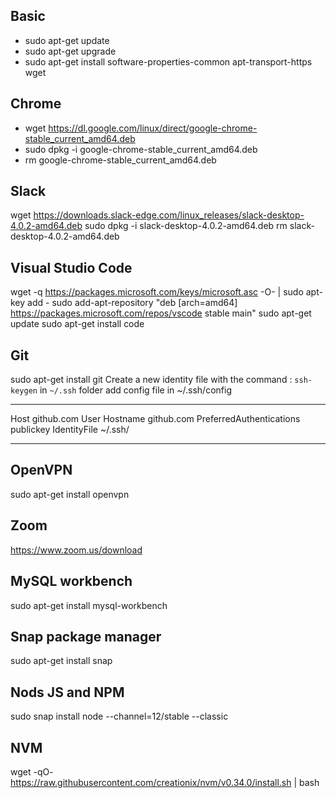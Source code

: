 ## Basic
* sudo apt-get update
* sudo apt-get upgrade
* sudo apt-get install software-properties-common apt-transport-https wget

## Chrome
* wget https://dl.google.com/linux/direct/google-chrome-stable_current_amd64.deb
* sudo dpkg -i google-chrome-stable_current_amd64.deb
* rm google-chrome-stable_current_amd64.deb

## Slack
wget https://downloads.slack-edge.com/linux_releases/slack-desktop-4.0.2-amd64.deb
sudo dpkg -i slack-desktop-4.0.2-amd64.deb
rm slack-desktop-4.0.2-amd64.deb

## Visual Studio Code
wget -q https://packages.microsoft.com/keys/microsoft.asc -O- | sudo apt-key add -
sudo add-apt-repository "deb [arch=amd64] https://packages.microsoft.com/repos/vscode stable main"
sudo apt-get update
sudo apt-get install code

## Git
sudo apt-get install git
Create a new identity file with the command : `ssh-keygen` in `~/.ssh` folder
add config file in ~/.ssh/config
***
Host github.com
     User <github username>
     Hostname github.com
     PreferredAuthentications publickey
     IdentityFile ~/.ssh/<filename>
***

## OpenVPN
sudo apt-get install openvpn

## Zoom 
https://www.zoom.us/download

## MySQL workbench 
sudo apt-get install mysql-workbench

## Snap package manager
sudo apt-get install snap

## Nods JS and NPM 
sudo snap install node --channel=12/stable --classic

## NVM 
wget -qO- https://raw.githubusercontent.com/creationix/nvm/v0.34.0/install.sh | bash
